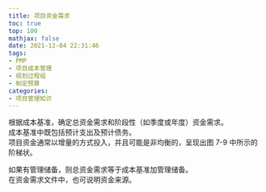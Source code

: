 ```yaml
---
title: 项目资金需求
toc: true
top: 100
mathjax: false
date: 2021-12-04 22:31:46
tags:
- PMP
- 项目成本管理
- 规划过程组
- 制定预算
categories:
- 项目管理知识
---
```

根据成本基准，确定总资金需求和阶段性（如季度或年度）资金需求。  
成本基准中既包括预计支出及预计债务。  
项目资金通常以增量的方式投入，并且可能是非均衡的，呈现出图 7-9 中所示的阶梯状。

如果有管理储备，则总资金需求等于成本基准加管理储备。  
在资金需求文件中，也可说明资金来源。
